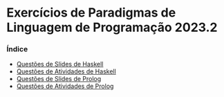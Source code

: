 # Exercícios de Paradigmas de Linguagem de Programação 2023.2

### Índice
- [Questões de Slides de Haskell](/questoesSlidesHaskell/)
- [Questões de Atividades de Haskell](/praticasHaskell/)
- [Questões de Slides de Prolog](/questoesSlidesProlog/)
- [Questões de Atividades de Prolog](/praticasProlog/)